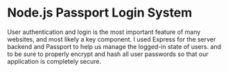 # Node.js Passport Login System

User authentication and login is the most important feature of many websites, and most likely a key component. I used Express for the server backend and Passport to help us manage the logged-in state of users. and to be sure to properly encrypt and hash all user passwords so that our application is completely secure.

<img src="">
<img src="">
<img src="">
